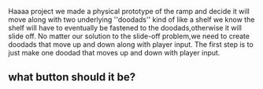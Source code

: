 Haaaa project
we made a physical prototype of the ramp and decide it will move along with two underlying ''doodads'' kind of like a shelf
we know the shelf will have to eventually be fastened to the doodads,otherwise it will slide off.
No matter our solution to the slide-off problem,we need to create doodads that move up and down along with player input.
The first step is to just make one doodad that moves up and down with player input.
## what button should it be?
